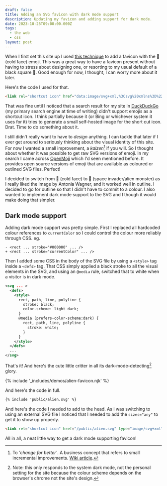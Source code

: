 ```yaml
---
draft: false
title: Adding an SVG favicon with dark mode support
description: Updating my favicon and adding support for dark mode.
date: 2023-10-25T09:00:00.000Z
tags:
  - the web
  - css
layout: post
---
```


When I first set this site up I used [this technique](https://css-tricks.com/emoji-as-a-favicon/) to add a favicon with the 🥶 (cold face) emoji. This was a great way to have a favicon present without having to stress about designing one, or resorting to my usual default of a black square 🥱. Good enough for now, I thought, I can worry more about it later.

Here's the code I used for that.

```html
<link rel="shortcut icon" href="data:image/svg+xml,%3Csvg%20xmlns%3D%22http%3A%2F%2Fwww.w3.org%2F2000%2Fsvg%22%20viewBox%3D%220%200%20100%20100%22%3E%3Ctext%20y%3D%22.9em%22%20font-size%3D%2290%22%3E%F0%9F%A5%B6%3C%2Ftext%3E%3C%2Fsvg%3E" type="image/svg+xml">
```

That was fine until I noticed that a search result for my site in [DuckDuckGo](https://duckduckgo.com/) (my primary search engine at time of writing) didn't support emojis as a shortcut icon. I think partially because it (or Bing or whichever system it uses for it) tries to generate a small self-hosted image for the short cut icon. Drat. Time to do something about it.

I still didn't really want to have to _design_ anything. I can tackle that later if I ever get around to seriously thinking about the visual identity of this site. For now I wanted a small improvement, a _kaizen_[^1] if you will. So I thought about whether it was possible to get raw SVG versions of emoji. In my search I came across [OpenMoji](https://openmoji.org/) which I'd seen mentioned before. It provides open source versions of emoji that are available as coloured or outlined SVG files. Perfect!

I decided to switch from 🥶 (cold face) to 👾 (space invader/alien monster) as I really liked the image by Antonia Wagner, and it worked well in outline. I decided to go for outline so that I didn't have to commit to a colour. I also wanted to implement dark mode support to the SVG and I though it would make doing that simpler.

## Dark mode support

Adding dark mode support was pretty simple. First I replaced all hardcoded colour references to `currentColor` so I could control the colour more reliably through CSS. eg.

```diff-svg
- <rect ... stroke="#000000" ... />
+ <rect ... stroke="currentColor" ... />
```

Then I added some CSS in the body of the SVG file by using a `<style>` tag inside a `<defs>` tag. That CSS simply applied a black stroke to all the visual elements in the SVG, and using an `@media` rule, switched that to white when a visitor is in dark mode.

```svg
<svg ... >
  <defs>
    <style>
      rect, path, line, polyline {
        stroke: black;
        color-scheme: light dark;
      }
      @media (prefers-color-scheme:dark) {
        rect, path, line, polyline {
          stroke: white;
        }
      }
    </style>
  </defs>
  ...
</svg>
```

That's it! And here's the cute little critter in all its dark-mode-detecting[^2] glory.

{% include '_includes/demos/alien-favicon.njk' %}

And here's the code in full.

```svg
{% include 'public/alien.svg' %}
```

And here's the code I needed to add to the head. As I was switching to using an external SVG file I noticed that I needed to add the `sizes="any"` to get it to show up properly.

```html
<link rel="shortcut icon" href="/public/alien.svg" type="image/svg+xml" sizes="any">
```

All in all, a neat little way to get a dark mode supporting favicon!


[^1]: To _'change for better'_. A business concept that refers to small incremental improvements. [Wiki article](https://en.wikipedia.org/wiki/Kaizen).
[^2]: Note: this only responds to the system dark mode, not the personal setting for the site because the colour scheme depends on the browser's chrome not the site's design.
